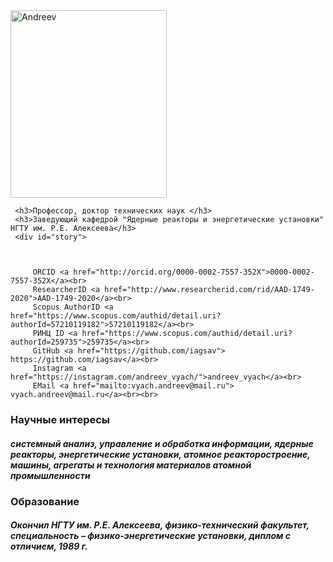 <html>
<head>
<title>Резюме / CV</title>
</head>
  <body>
        <img src="NIK_3332-Андреев В.В..JPG" alt="Andreev" width="250" height="300" alt="centered image">
	  
	 
	 <h3>Профессор, доктор технических наук </h3>
	 <h3>Заведующий кафедрой "Ядерные реакторы и энергетические установки" НГТУ им. Р.Е. Алексеева</h3>
     <div id="story">
	     
	     
  	      		 
	     ORCID <a href="http://orcid.org/0000-0002-7557-352X">0000-0002-7557-352X</a><br>
	     ResearcherID <a href="http://www.researcherid.com/rid/AAD-1749-2020">AAD-1749-2020</a><br>
	     Scopus AuthorID <a href="https://www.scopus.com/authid/detail.uri?authorId=57210119182">57210119182</a><br>
	     РИНЦ ID <a href="https://www.scopus.com/authid/detail.uri?authorId=259735">259735</a><br>
	     GitHub <a href="https://github.com/iagsav"> https://github.com/iagsav</a><br>      
	     Instagram <a href="https://instagram.com/andreev_vyach/">andreev_vyach</a><br>  
	     EMail <a href="mailto:vyach.andreev@mail.ru"> vyach.andreev@mail.ru</a><br><br>      
  <h3>Научные интересы</h3>
  <h5>системный анализ, управление и обработка информации, ядерные реакторы, энергетические установки, атомное реакторостроение, машины, агрегаты и технология материалов атомной промышленности</h5>
  </div>
       
  <h3>Образование</h3>
   <h5>Окончил НГТУ им. Р.Е. Алексеева, физико-технический факультет, специальность – физико-энергетические установки, диплом с отличием, 1989 г.<h5>
	  
	  
 


